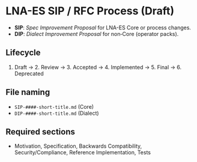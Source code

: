 # LNA-ES SIP / RFC Process (Draft)

- **SIP**: *Spec Improvement Proposal* for LNA-ES Core or process changes.
- **DIP**: *Dialect Improvement Proposal* for non‑Core (operator packs).

## Lifecycle
1. Draft → 2. Review → 3. Accepted → 4. Implemented → 5. Final → 6. Deprecated

## File naming
- `SIP-####-short-title.md` (Core)  
- `DIP-####-short-title.md` (Dialect)

## Required sections
- Motivation, Specification, Backwards Compatibility, Security/Compliance, Reference Implementation, Tests
